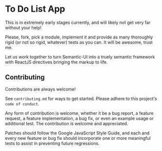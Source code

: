 
# To Do List App

This is in extremely early stages currently, and will likely not get very far without your help!

Please, fork, pick a module, implement it and provide as many thoroughly rigid (or not so rigid, whatever) tests as you can. It will be awesome, trust me.

Let us work together to turn Semantic-UI into a truely semantic framework with ReactJS directives bringing the markup to life.


## Contributing

Contributions are always welcome!

See `contributing.md` for ways to get started. Please adhere to this project's `code of conduct`.

Any form of contribution is welcome, whether it be a bug report, a feature request, a feature implementation, a bug fix, or even an example usage or additional test. The contribution is welcome and appreciated.

Patches should follow the Google JavaScript Style Guide, and each and every new feature or bug fix should incorporate one or more meaningful tests to assist in preventing future regressions.
